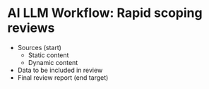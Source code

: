 # AI LLM Workflow: Rapid scoping reviews

 - Sources (start)
   - Static content
   - Dynamic content
 - Data to be included in review
 - Final review report (end target)
